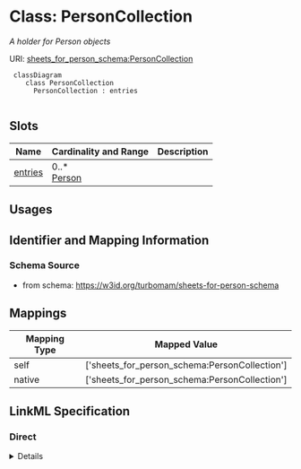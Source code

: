 # Class: PersonCollection
_A holder for Person objects_





URI: [sheets_for_person_schema:PersonCollection](https://w3id.org/turbomam/sheets-for-person-schema/PersonCollection)




```mermaid
 classDiagram
    class PersonCollection
      PersonCollection : entries
      
```




<!-- no inheritance hierarchy -->


## Slots

| Name | Cardinality and Range  | Description  |
| ---  | ---  | --- |
| [entries](entries.md) | 0..* <br/> [Person](Person.md)  |   |


## Usages



## Identifier and Mapping Information







### Schema Source


* from schema: https://w3id.org/turbomam/sheets-for-person-schema







## Mappings

| Mapping Type | Mapped Value |
| ---  | ---  |
| self | ['sheets_for_person_schema:PersonCollection'] |
| native | ['sheets_for_person_schema:PersonCollection'] |


## LinkML Specification

<!-- TODO: investigate https://stackoverflow.com/questions/37606292/how-to-create-tabbed-code-blocks-in-mkdocs-or-sphinx -->

### Direct

<details>
```yaml
name: PersonCollection
description: A holder for Person objects
from_schema: https://w3id.org/turbomam/sheets-for-person-schema
rank: 1000
attributes:
  entries:
    name: entries
    from_schema: https://w3id.org/turbomam/sheets-for-person-schema
    rank: 1000
    multivalued: true
    range: Person
    inlined: true
tree_root: true

```
</details>

### Induced

<details>
```yaml
name: PersonCollection
description: A holder for Person objects
from_schema: https://w3id.org/turbomam/sheets-for-person-schema
rank: 1000
attributes:
  entries:
    name: entries
    from_schema: https://w3id.org/turbomam/sheets-for-person-schema
    rank: 1000
    multivalued: true
    alias: entries
    owner: PersonCollection
    domain_of:
    - PersonCollection
    range: Person
    inlined: true
tree_root: true

```
</details>